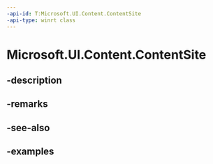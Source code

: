 ```yaml
---
-api-id: T:Microsoft.UI.Content.ContentSite
-api-type: winrt class
---
```


# Microsoft.UI.Content.ContentSite

<!--
public class ContentSite : Microsoft.UI.IClosableNotifier, System.IDisposable
-->


## -description

## -remarks

## -see-also

## -examples


